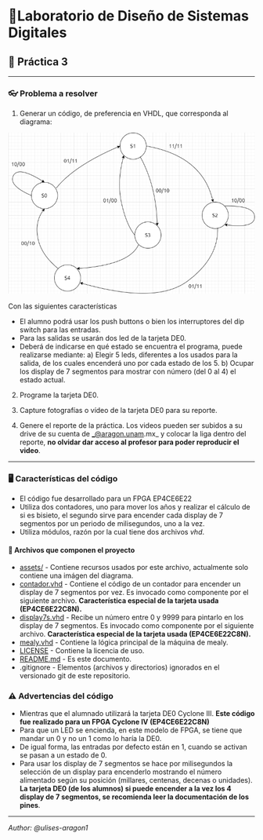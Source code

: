 # 📐Laboratorio de Diseño de Sistemas Digitales
## 📝 Práctica 3
---

### 👓 Problema a resolver

1. Generar un código, de preferencia en VHDL, que corresponda al diagrama:

![Mealy Machine!](/assets/images/diagram.png "Mealy Machine")

Con las siguientes características
- El alumno podrá usar los push buttons o bien los interruptores del dip switch para las entradas.
- Para las salidas se usarán dos led de la tarjeta DE0.
- Deberá de indicarse en qué estado se encuentra el programa, puede realizarse mediante: a) Elegir 5 leds, diferentes a los usados para la salida, de los cuales encenderá uno por cada estado de los 5. b) Ocupar los display de 7 segmentos para mostrar con número (del 0 al 4) el estado actual.

2. Programe la tarjeta DE0.

3. Capture fotografías o vídeo de la tarjeta DE0 para su reporte.

4. Genere el reporte de la práctica. Los videos pueden ser subidos a su drive de su cuenta de _@aragon.unam.mx_ y colocar la liga dentro del reporte, **no olvidar dar acceso al profesor para poder reproducir el video**.

---

### 🖥️ Características del código
- El código fue desarrollado para un FPGA EP4CE6E22
- Utiliza dos contadores, uno para mover los años y realizar el cálculo de si es bisieto, el segundo sirve para encender cada display de 7 segmentos por un periodo de milisegundos, uno a la vez.
- Utiliza módulos, razón por la cual tiene dos archivos _vhd_.

#### 🧩 Archivos que componen el proyecto
- [assets/](/assets/) - Contiene recursos usados por este archivo, actualmente solo contiene una imágen del diagrama.
- [contador.vhd](/contador.vhd) - Contiene el código de un contador para encender un display de 7 segmentos por vez. Es invocado como componente por el siguiente archivo. **Característica especial de la tarjeta usada (EP4CE6E22C8N).**
- [display7s.vhd](/display7s.vhd) - Recibe un número entre 0 y 9999 para pintarlo en los display de 7 segmentos. Es invocado como componente por el siguiente archivo. **Característica especial de la tarjeta usada (EP4CE6E22C8N).**
- [mealy.vhd](/mealy.vhd) - Contiene la lógica principal de la máquina de mealy.
- [LICENSE](/LICENSE) - Contiene la licencia de uso.
- [README.md](/README.md) - Es este documento.
- .gitignore - Elementos (archivos y directorios) ignorados en el versionado git de este repositorio.

### ⚠ Advertencias del código

- Mientras que el alumnado utilizará la tarjeta DE0 Cyclone III. **Este código fue realizado para un FPGA Cyclone IV (EP4CE6E22C8N)**
- Para que un LED se encienda, en este modelo de FPGA, se tiene que mandar un 0 y no un 1 como lo haría la DE0.
- De igual forma, las entradas por defecto están en 1, cuando se activan se pasan a un estado de 0.
- Para usar los display de 7 segmentos se hace por milisegundos la selección de un display para encenderlo mostrando el número alimentado según su posición (millares, centenas, decenas o unidades). **La tarjeta DE0 (de los alumnos) si puede encender a la vez los 4 display de 7 segmentos, se recomienda leer la documentación de los pines**.

---

_Author: @ulises-aragon1_